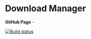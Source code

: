 # Download Manager

**GitHub Page** - 

[![Build status](https://ci.appveyor.com/api/projects/status/030doslvjvl82463?svg=true)](https://ci.appveyor.com/project/dmiweb/download-manager)